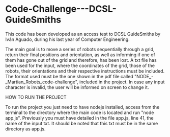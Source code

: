 # Code-Challenge---DCSL-GuideSmiths

This code has been developed as an access test to DCSL GuideSmiths by Iván Aguado, during his last year of Computer Engineering.

The main goal is to move a series of robots sequentially through a grid, return their final positions and orientation, as well as informing if one of them has gone out of the grid and therefore, has been lost.
A txt file has been used for the input, where the coordinates of the grid, those of the robots, their orientations and their respective instructions must be included. The format used must be the one shown in the pdf file called "NODE_-_Martian_Robots_code-challenge", included in the project. In case any input character is invalid, the user will be informed on screen to change it.

HOW TO RUN THE PROJECT

To run the project you just need to have nodejs installed, access from the terminal to the directory where the main code is located and run "node app.js". Previously you must have detailed in the file app.js, line 41, the name of the input txt. It should be noted that this txt must be in the same directory as app.js.
